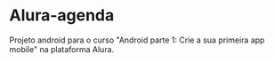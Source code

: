 # Alura-agenda
Projeto android para o curso "Android parte 1: Crie a sua primeira app mobile" na plataforma Alura.
